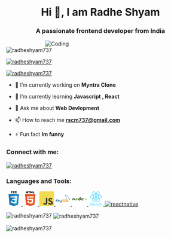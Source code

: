 <h1 align="center">Hi 👋, I am Radhe Shyam</h1>
<h3 align="center">A passionate frontend developer from India</h3>
<img align="right" alt="Coding" width="400" src="https://cdn.dribbble.com/users/1162077/screenshots/3848914/programmer.gif">

<p align="left"> <img src="https://komarev.com/ghpvc/?username=radheshyam737&label=Profile%20views&color=0e75b6&style=flat" alt="radheshyam737" /> </p>

<p align="left"> <a href="https://github.com/ryo-ma/github-profile-trophy"><img src="https://github-profile-trophy.vercel.app/?username=radheshyam737" alt="radheshyam737" /></a> </p>

<p align="left"> <a href="https://twitter.com/radheshyam737" target="blank"><img src="https://img.shields.io/twitter/follow/radheshyam737?logo=twitter&style=for-the-badge" alt="radheshyam737" /></a> </p>

- 🔭 I’m currently working on **Myntra Clone**

- 🌱 I’m currently learning **Javascript , React**

- 💬 Ask me about **Web Devlopment**

- 📫 How to reach me **rscm737@gmail.com**

- ⚡ Fun fact **Im funny**

<h3 align="left">Connect with me:</h3>
<p align="left">
<a href="https://twitter.com/radheshyam737" target="blank"><img align="center" src="https://raw.githubusercontent.com/rahuldkjain/github-profile-readme-generator/master/src/images/icons/Social/twitter.svg" alt="radheshyam737" height="30" width="40" /></a>
</p>

<h3 align="left">Languages and Tools:</h3>
<p align="left"> <a href="https://www.w3schools.com/css/" target="_blank" rel="noreferrer"> <img src="https://raw.githubusercontent.com/devicons/devicon/master/icons/css3/css3-original-wordmark.svg" alt="css3" width="40" height="40"/> </a> <a href="https://www.w3.org/html/" target="_blank" rel="noreferrer"> <img src="https://raw.githubusercontent.com/devicons/devicon/master/icons/html5/html5-original-wordmark.svg" alt="html5" width="40" height="40"/> </a> <a href="https://developer.mozilla.org/en-US/docs/Web/JavaScript" target="_blank" rel="noreferrer"> <img src="https://raw.githubusercontent.com/devicons/devicon/master/icons/javascript/javascript-original.svg" alt="javascript" width="40" height="40"/> </a> <a href="https://www.mysql.com/" target="_blank" rel="noreferrer"> <img src="https://raw.githubusercontent.com/devicons/devicon/master/icons/mysql/mysql-original-wordmark.svg" alt="mysql" width="40" height="40"/> </a> <a href="https://nodejs.org" target="_blank" rel="noreferrer"> <img src="https://raw.githubusercontent.com/devicons/devicon/master/icons/nodejs/nodejs-original-wordmark.svg" alt="nodejs" width="40" height="40"/> </a> <a href="https://reactjs.org/" target="_blank" rel="noreferrer"> <img src="https://raw.githubusercontent.com/devicons/devicon/master/icons/react/react-original-wordmark.svg" alt="react" width="40" height="40"/> </a> <a href="https://reactnative.dev/" target="_blank" rel="noreferrer"> <img src="https://reactnative.dev/img/header_logo.svg" alt="reactnative" width="40" height="40"/> </a> </p>

<p><img align="left" src="https://github-readme-stats.vercel.app/api/top-langs?username=radheshyam737&show_icons=true&locale=en&layout=compact" alt="radheshyam737" /></p>

<p>&nbsp;<img align="center" src="https://github-readme-stats.vercel.app/api?username=radheshyam737&show_icons=true&locale=en" alt="radheshyam737" /></p>

<p><img align="center" src="https://github-readme-streak-stats.herokuapp.com/?user=radheshyam737&" alt="radheshyam737" /></p>
